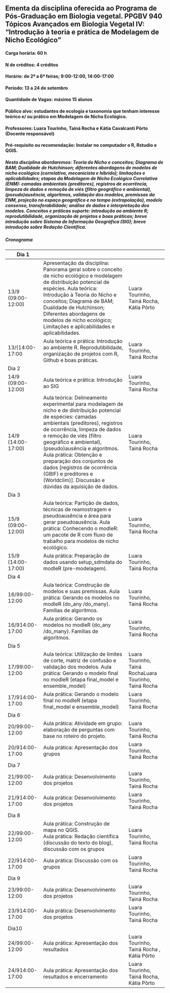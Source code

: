 ## Ementa da disciplina oferecida ao Programa de Pós-Graduação em Biologia vegetal. PPGBV 940 Tópicos Avançados em Biologia Vegetal IV: “Introdução à teoria e prática de Modelagem de Nicho Ecológico”

#### Carga horária: 60 h
#### N de créditos: 4 créditos
#### Horário: de 2ª a 6ª feiras; 9:00-12:00, 14:00-17:00
#### Período: 13 a 24 de setembro
#### Quantidade de Vagas: máximo 15 alunos
#### Público alvo: estudantes de ecologia e taxonomia que tenham interesse teórico e/ ou prático em Modelagem de Nicho Ecológico.
#### Professores: Luara Tourinho, Tainá Rocha e Kátia Cavalcanti Pôrto (Docente responsável)
#### Pré-requisito ou recomendação: Instalar no computador o R, Rstudio e QGIS.


##### Nesta disciplina abordaremos: Teoria do Nicho e conceitos; Diagrama de BAM; Dualidade de Hutchinson; diferentes abordagens de modelos de nicho ecológico (correlativo, mecanicista e híbrido); limitações e aplicabilidades; etapas da Modelagem de Nicho Ecológico Correlativa (ENM): camadas ambientais (preditores), registros de ocorrência, limpeza de dados e remoção de viés (filtro geográfico e ambiental), (pseudo)ausência, algoritmos, validação dos modelos, premissas da ENM, projeção no espaço geográfico e no tempo (extrapolação), modelo consenso, transferabilidade; análise de dados e interpretação dos modelos. Conceitos e práticas suporte: introdução ao ambiente R; reprodutibilidade, organização de projetos e boas práticas; breve introdução sobre Sistema de Informação Geográfica (SIG); breve introdução sobre Redação Científica.

##### Cronograma 

| Dia 1            |                                                                                                                                                                                                                                                                                                                                                                                                                              |                                                                    |
|------------------|------------------------------------------------------------------------------------------------------------------------------------------------------------------------------------------------------------------------------------------------------------------------------------------------------------------------------------------------------------------------------------------------------------------------------|--------------------------------------------------------------------|
| 13/9 (09:00-12:00) | Apresentação da disciplina: Panorama geral sobre o conceito de nicho ecológico e modelagem de distribuição potencial de espécies. Aula teórica: Introdução à Teoria do Nicho e conceitos; Diagrama de BAM; Dualidade de Hutchinson; Diferentes abordagens de modelos de nicho ecológico; Limitações e aplicabilidades e aplicabilidades.                                                                                                             | Luara Tourinho, Tainá Rocha, Kátia Pôrto |
| 13/(14:00-17:00  | Aula teórica e prática: Introdução ao ambiente R. Reprodutibilidade, organização de projetos com R, Github e boas práticas.                                                                                                                                                                                                                                                                                                    | Luara Tourinho, Tainá Rocha                                        |
| Dia 2            |                                                                                                                                                                                                                                                                                                                                                                                                                              |                                                                    |
| 14/9 (09:00-12:00)   | Aula teórica e prática: Introdução ao SIG                                                                                                                                                                                                                                                                                                                                                                                    | Luara Tourinho, Tainá Rocha                                        |
| 14/9 (14:00-17:00)  | Aula teórica: Delineamento experimental para modelagem de nicho e de distribuição potencial de espécies: camadas ambientais (preditores), registros de ocorrência, limpeza de dados e remoção de viés (filtro geográfico e ambiental), (pseudo)ausência e algoritmos.<br> Aula prática: Obtenção e preparação dos conjuntos de dados [registros de ocorrência (GBIF) e preditores e (Worldclim)]. Discussão e dúvidas da aquisição de dados. | Luara Tourinho, Tainá  Rocha                                        |
| Dia 3            |                                                                                                                                                                                                                                                                                                                                                                                                                              |                                                                    |
| 15/9 (09:00-12:00)   |  Aula teórica: Partição de dados, técnicas de reamostragem e pseudoausência e área para gerar pseudoausência.  Aula prática: Conhecendo o modleR: um pacote de R com fluxo de trabalho para modelos de nicho ecológico.                                                                                                                                                                                                            | Luara Tourinho, Tainá  Rocha                                        |
| 15/9 (14:00-17:00)  | Aula prática: Preparação de dados usando setup_sdmdata do modleR (pre-modelagem).                                                                                                                                                                                                                                                                                                                                             | Luara Tourinho, Tainá  Rocha                                        |
| Dia 4            |                                                                                                                                                                                                                                                                                                                                                                                                                              |                                                                    |
| 16/99:00-12:00   | Aula teórica: Construção de modelos e suas premissas. Aula prática: Gerando os modelos no modleR (do_any /do_many). Famílias de algoritmos.                                                                                                                                                                                                                                                                                   | Luara Tourinho, Tainá  Rocha                                        |
| 16/914:00-17:00  | Aula prática: Gerando os modelos no modleR (do_any /do_many). Famílias de algoritmos.                                                                                                                                                                                                                                                                                                                                        | Luara Tourinho, Tainá  Rocha                                        |
| Dia 5            |                                                                                                                                                                                                                                                                                                                                                                                                                              |                                                                    |
| 17/99:00-12:00   | Aula teórica: Utilização de limites de corte, matriz de confusão e validação dos modelos. Aula prática: Gerando o modelo final no modleR (etapa final_model e ensemble_model)                                                                                                                                                                                                                                                   | Luara Tourinho, Tainá  RochaLuara Tourinho, Tainá  Rocha             |
| 17/914:00-17:00  | Aula prática: Gerando o modelo final no modleR (etapa final_model e ensemble_model)                                                                                                                                                                                                                                                                                                                                          | Luara Tourinho, Tainá  Rocha                                        |
| Dia 6            |                                                                                                                                                                                                                                                                                                                                                                                                                              |                                                                    |
| 20/99:00-12:00   | Aula prática: Atividade em grupo: elaboração de perguntas com base no roteiro do projeto.                                                                                                                                                                                                                                                                                                                                     | Luara Tourinho, Tainá  Rocha                                        |
| 20/914:00-17:00  | Aula prática: Apresentação dos grupos                                                                                                                                                                                                                                                                                                                                                                                         | Luara Tourinho, Tainá  Rocha                                        |
| Dia 7            |                                                                                                                                                                                                                                                                                                                                                                                                                              |                                                                    |
| 21/99:00-12:00   | Aula prática: Desenvolvimento dos projetos                                                                                                                                                                                                                                                                                                                                                                                   | Luara Tourinho, Tainá  Rocha                                        |
| 21/914:00-17:00  | Aula prática: Desenvolvimento dos projetos                                                                                                                                                                                                                                                                                                                                                                                   | Luara Tourinho, Tainá  Rocha                                        |
| Dia 8            |                                                                                                                                                                                                                                                                                                                                                                                                                              |                                                                    |
| 22/99:00-12:00   | Aula prática: Construção de mapa no QGIS. <br> Aula prática: Redação científica (discussão do texto do blog), discussão com os grupos                                                                                                                                                                                                                                                                                                 | Luara Tourinho, Tainá  Rocha                                        |
| 22/914:00-17:00  | Aula prática:  Discussão com os grupos                                                                                                                                                                                                                                                                                                                                                                                       | Luara Tourinho, Tainá  Rocha                                        |
| Dia 9            |                                                                                                                                                                                                                                                                                                                                                                                                                              |                                                                    |
| 23/99:00-12:00   | Aula prática: Desenvolvimento dos projetos                                                                                                                                                                                                                                                                                                                                                                                   | Luara Tourinho, Tainá  Rocha                                        |
| 23/914:00-17:00  | Aula prática: Desenvolvimento dos projetos                                                                                                                                                                                                                                                                                                                                                                                   | Luara Tourinho, Tainá  Rocha                                        |
| Dia10            |                                                                                                                                                                                                                                                                                                                                                                                                                              |                                                                    |
| 24/99:00-12:00   | Aula prática: Apresentação dos resultados                                                                                                                                                                                                                                                                                                                                                                                     | Luara Tourinho, Tainá  Rocha , Kátia Pôrto                           |
| 24/914:00-17:00  | Aula prática: Apresentação dos resultados e encerramento                                                                                                                                                                                                                                                                                                                                                                      | Luara Tourinho, Tainá  Rocha, Kátia Pôrto                            |
